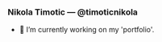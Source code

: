 ### Nikola Timotic — @timoticnikola 

- 🔭 I’m currently working on my 'portfolio'.

<!--

Here are some ideas to get you started:

- 🔭 I’m currently working on 
- 🌱 I’m currently learning ...
- 👯 I’m looking to collaborate on ...
- 🤔 I’m looking for help with ...
- 💬 Ask me about ...
- 📫 How to reach me: ...
- 😄 Pronouns: ...
- ⚡ Fun fact: ...
username=timoticnikola&hide=prs,issues&count_private=true&show_icons=true&theme=dark
username=timoticnikola&theme=dark&layout=compact
-->
